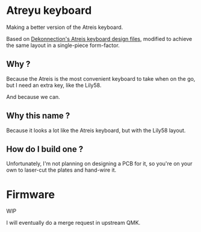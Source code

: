 # Atreyu keyboard

Making a better version of the Atreis keyboard.

Based on [Dekonnection's Atreis keyboard design files](https://github.com/dekonnection/atreis),
modified to achieve the same layout in a single-piece form-factor.

## Why ?

Because the Atreis is the most convenient keyboard to take when on the go, but I need an extra key, like the Lily58.

And because we can.

## Why this name ?

Because it looks a lot like the Atreis keyboard, but with the Lily58 layout.

## How do I build one ?

Unfortunately, I'm not planning on designing a PCB for it, so you're on your own to laser-cut the plates and hand-wire it.

# Firmware

WIP

I will eventually do a merge request in upstream QMK.
